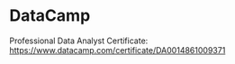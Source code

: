 # DataCamp
Professional Data Analyst Certificate: https://www.datacamp.com/certificate/DA0014861009371
